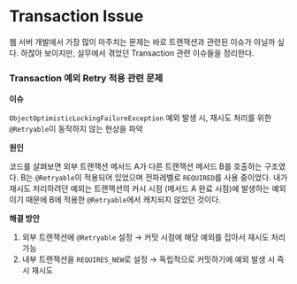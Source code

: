 # Transaction Issue
웹 서버 개발에서 가장 많이 마주치는 문제는 바로 트랜잭션과 관련된 이슈가 아닐까 싶다.
하찮아 보이지만, 실무에서 겪었던 Transaction 관련 이슈들을 정리한다.

### Transaction 예외 Retry 적용 관련 문제

**이슈**

  `ObjectOptimisticLockingFailureException`  예외 발생 시, 재시도 처리를 위한 `@Retryable`이 동작하지 않는 현상을 파악

**원인**

코드를 살펴보면 외부 트랜잭션 메서드 A가 다른 트랜잭션 메서드 B를 호출하는 구조였다. B는 `@Retryable`이 적용되어 있었으며 전파레벨로 `REQUIRED`를 사용 중이었다. 내가 재시도 처리하려던 예외는 트랜잭션의 커시 시점 (메서드 A 완료 시점)에 발생하는 예외이기 때문에 B에 적용한 `@Retryable`에서 캐치되지 않았던 것이다.

**해결 방안**

1.  외부 트랜잭션에 `@Retryable` 설정 → 커밋 시점에 해당 예외를 잡아서 재시도 처리 가능
2.  내부 트랜잭션을 `REQUIRES_NEW`로 설정 → 독립적으로 커밋하기에 예외 발생 시 즉시 재시도